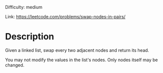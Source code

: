 Difficulty: medium

Link: https://leetcode.com/problems/swap-nodes-in-pairs/

Description
====================
Given a linked list, swap every two adjacent nodes and return its head.

You may not modify the values in the list's nodes. Only nodes itself may be changed.
